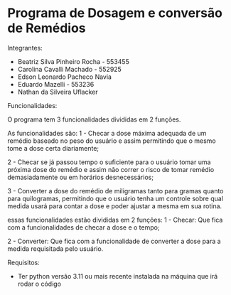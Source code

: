 # Programa de Dosagem e conversão de Remédios

Integrantes:
- Beatriz Silva Pinheiro Rocha - 553455
- Carolina Cavalli Machado - 552925
- Edson Leonardo Pacheco Navia
- Eduardo Mazelli - 553236
- Nathan da Silveira Uflacker

Funcionalidades:


O programa tem 3 funcionalidades divididas em 2 funções.

As funcionalidades são:
1 - Checar a dose máxima adequada de um remédio baseado no peso do usuário e assim permitindo que o mesmo tome a dose certa diariamente;

2 - Checar se já passou tempo o suficiente para o usuário tomar uma próxima dose do remédio e assim não correr o risco de tomar remédio demasiadamente ou em horários desnecessários;

3 - Converter a dose do remédio de miligramas tanto para gramas quanto para quilogramas, permitindo que o usuário tenha um controle sobre qual medida usará para contar a dose e poder ajustar a mesma em sua rotina.

essas funcionalidades estão divididas em 2 funções:
1 - Checar: Que fica com a funcionalidades de checar a dose e o tempo;

2 - Converter: Que fica com a funcionalidade de converter a dose para a medida requisitada pelo usuário.

Requisitos:
- Ter python versão 3.11 ou mais recente instalada na máquina que irá rodar o código
